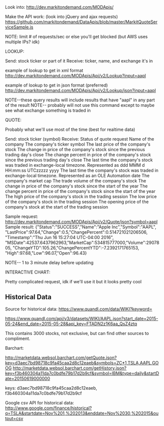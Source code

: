 Look into: http://dev.markitondemand.com/MODApis/

Make the API work: (look into jQuery and ajax requests)
https://github.com/markitondemand/DataApis/blob/master/MarkitQuoteServiceSample.js

NOTE: limit # of requests/sec or else you'll get blocked (but AWS uses multiple IPs? idk)

LOOKUP:

Send: stock ticker or part of it
Receive: ticker, name, and exchange it's in

example of lookup to get in xml format
http://dev.markitondemand.com/MODApis/Api/v2/Lookup?input=aapl

example of lookup to get in json format (preferred)
http://dev.markitondemand.com/MODApis/Api/v2/Lookup/json?input=aapl

NOTE--these query results will include results that have "aapl" in any part of the result
NOTE-- probably will not use this command except to maybe see what exchange something is traded in

QUOTE:

Probably what we'll use most of the time (best for realtime data)

Send: stock ticker (symbol)
Receive:  Status of quote request
          Name of the company
          The company's ticker symbol
          The last price of the company's stock
          The change in price of the company's stock since the previous trading day's close
          The change percent in price of the company's stock since the previous trading day's close
          The last time the company's stock was traded in exchange-local timezone. Represented as ddd MMM d HH:mm:ss UTCzzzzz yyyy
          The last time the company's stock was traded in exchange-local timezone. Represented as an OLE Automation date
          The company's market cap
          The trade volume of the company's stock
          The change in price of the company's stock since the start of the year
	        The change percent in price of the company's stock since the start of the year
          The high price of the company's stock in the trading session
          The low price of the company's stock in the trading session
          The opening price of the company's stock at the start of the trading session

Sample request: http://dev.markitondemand.com/MODApis/Api/v2/Quote/json?symbol=aapl
Sample result: {"Status":"SUCCESS","Name":"Apple Inc","Symbol":"AAPL",
                "LastPrice":97.64,"Change":0.5,"ChangePercent":0.514721021206506,
                "Timestamp":"Thu Jun 16 15:27:04 UTC-04:00 2016",
                "MSDate":42537.6437962963,"MarketCap":534815777000,"Volume":2907805,
                "ChangeYTD":105.26,"ChangePercentYTD":-7.2392171765153,
                "High":97.68,"Low":96.07,"Open":96.43}

NOTE-- 1 to 3 minute delay before updating

INTERACTIVE CHART:

Pretty complicated request, idk if we'll use it but it looks pretty cool


## Historical Data

Source for historical data: https://www.quandl.com/data/WIKI?keyword=

https://www.quandl.com/api/v3/datasets/WIKI/AAPL.json?start_date=2015-05-24&end_date=2015-05-28&api_key=FTADN2z1K6aa_QsZ4ztq

This contains 3000 stocks, not exclusive, but can find other sources to compliment.

Barchart:

http://marketdata.websol.barchart.com/getQuote.json?key=d3aec7bd98718c9fa45caa2d8c12eaeb&symbols=ZC*1,TSLA,AAPL,GOOG
http://marketdata.websol.barchart.com/getHistory.json?key=f3b460304a11da7c0bdfe79b17d2b9cf&symbol=IBM&type=daily&startDate=20150619000000

keys: d3aec7bd98718c9fa45caa2d8c12eaeb, f3b460304a11da7c0bdfe79b17d2b9cf

Google csv API for historical data: http://www.google.com/finance/historical?q=TSLA&startdate=Nov%201,%202013&enddate=Nov%2030,%202015&output=csv
